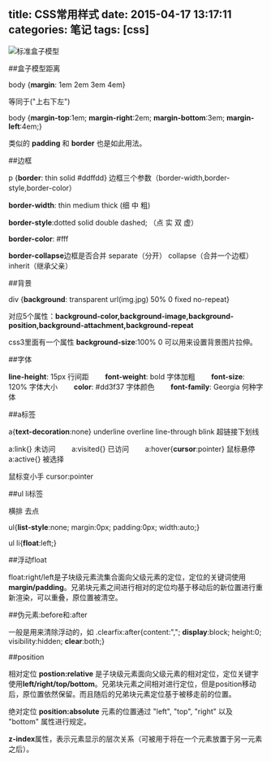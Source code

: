 title: CSS常用样式
date: 2015-04-17 13:17:11
categories: 笔记
tags: [css]
---

![标准盒子模型](http://img.dnbcw.info/2012319/3888710.jpg)  

##盒子模型距离

body {**margin**: 1em 2em 3em 4em}  

等同于("上右下左")  

body {**margin-top**:1em; **margin-right**:2em; **margin-bottom**:3em; **margin-left**:4em;}

类似的  **padding** 和 **border** 也是如此用法。  

##边框

p {**border**: thin solid #ddffdd} 边框三个参数（border-width,border-style,border-color）

**border-width**: thin medium thick  (细 中 粗)

**border-style**:dotted solid double dashed; （点 实 双 虚）

**border-color**: #fff

**border-collapse**边框是否合并 separate（分开） collapse（合并一个边框） inherit（继承父亲）

##背景

div {**background**: transparent url(img.jpg) 50% 0 fixed no-repeat}

对应5个属性：**background-color,background-image,background-position,background-attachment,background-repeat**  

css3里面有一个属性 **background-size**:100% 0 可以用来设置背景图片拉伸。

##字体

**line-height**: 15px  行间距　　
**font-weight**: bold 字体加粗　　
**font-size**: 120% 字体大小　　
**color**: #dd3f37 字体颜色　　
**font-family**: Georgia 何种字体 

##a标签  

a{**text-decoration**:none}  underline  overline  line-through blink  超链接下划线

a:link{} 未访问　　
a:visited{} 已访问　　
a:hover{**cursor**:pointer} 鼠标悬停　　
a:active{} 被选择　　

鼠标变小手 cursor:pointer

##ul li标签

横排 去点 

ul{**list-style**:none; margin:0px; padding:0px; width:auto;}

ul li{**float**:left;}

##浮动float

float:right/left是子块级元素流集合面向父级元素的定位，定位的关键词使用**margin/padding**。兄弟块元素之间进行相对的定位均基于移动后的新位置进行重新渲染，可以重叠，原位置被清空。

##伪元素:before和:after

一般是用来清除浮动的，如 .clearfix:after{content:","; **display**:block; height:0; visibility:hidden; **clear**:both;}

##position

相对定位 **postion:relative** 是子块级元素面向父级元素的相对定位，定位关键字使用**left/right/top/bottom**。兄弟块元素之间相对进行定位，但是position移动后，原位置依然保留。而且随后的兄弟块元素定位基于被移走前的位置。

绝对定位 **position:absolute** 元素的位置通过 "left", "top", "right" 以及 "bottom" 属性进行规定。

**z-index**属性，表示元素显示的层次关系（可被用于将在一个元素放置于另一元素之后）。